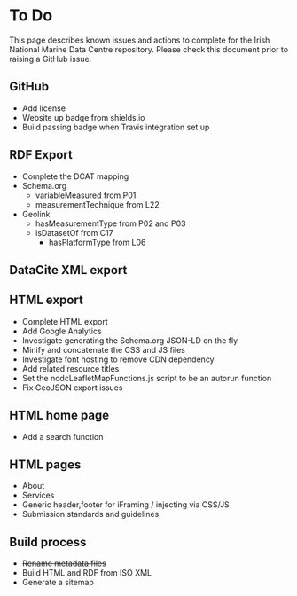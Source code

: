 # To Do

This page describes known issues and actions to complete for the Irish National Marine Data Centre repository. Please check this document prior to raising a GitHub issue.

## GitHub
- Add license
- Website up badge from shields.io
- Build passing badge when Travis integration set up

## RDF Export
- Complete the DCAT mapping
- Schema.org
  - variableMeasured from P01
  - measurementTechnique from L22
- Geolink
  - hasMeasurementType from P02 and P03
  - isDatasetOf from C17
    - hasPlatformType from L06

## DataCite XML export
	
## HTML export
- Complete HTML export
- Add Google Analytics
- Investigate generating the Schema.org JSON-LD on the fly
- Minify and concatenate the CSS and JS files
- Investigate font hosting to remove CDN dependency
- Add related resource titles
- Set the nodcLeafletMapFunctions.js script to be an autorun function
- Fix GeoJSON export issues

## HTML home page
- Add a search function

## HTML pages
- About
- Services
- Generic header,footer for iFraming / injecting via CSS/JS
- Submission standards and guidelines

## Build process
- ~~Rename metadata files~~
- Build HTML and RDF from ISO XML
- Generate a sitemap